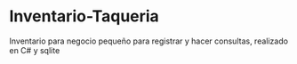 # Inventario-Taqueria
Inventario para negocio pequeño para registrar y hacer consultas, realizado en C# y sqlite
